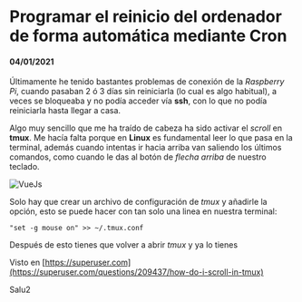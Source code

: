 # Programar el reinicio del ordenador de forma automática mediante **Cron**
#### 04/01/2021

Últimamente he tenido bastantes problemas de conexión de la *Raspberry Pi*, cuando pasaban 2 ó 3 días sin reiniciarla (lo cual es algo habitual), a veces se bloqueaba y no podía acceder vía **ssh**, con lo que no podía reiniciarla hasta llegar a casa.

Algo muy sencillo que me ha traído de cabeza ha sido activar el *scroll* en **tmux**. Me hacía falta porque en **Linux** es fundamental leer lo que pasa en la terminal, además cuando intentas ir hacia arriba van saliendo los últimos comandos, como cuando le das al botón de *flecha arriba* de nuestro teclado.

![VueJs](https://clonbg.netlify.app/vuex-nuxt-example/vuex.png)

Solo hay que crear un archivo de configuración de *tmux* y añadirle la opción, esto se puede hacer con tan solo una linea en nuestra terminal:

    "set -g mouse on" >> ~/.tmux.conf

Después de esto tienes que volver a abrir *tmux* y ya lo tienes

Visto en [https://superuser.com](https://superuser.com/questions/209437/how-do-i-scroll-in-tmux)

Salu2
<!--stackedit_data:
eyJoaXN0b3J5IjpbLTUxMDk5NzgxNSwtNDIzNjkwODldfQ==
-->